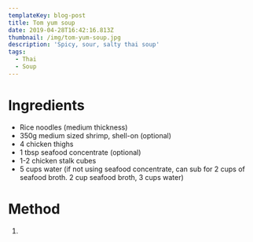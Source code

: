 ```yaml
---
templateKey: blog-post
title: Tom yum soup
date: 2019-04-28T16:42:16.813Z
thumbnail: /img/tom-yum-soup.jpg
description: 'Spicy, sour, salty thai soup'
tags:
  - Thai
  - Soup
---
```

# 

# Ingredients

* Rice noodles (medium thickness)
* 350g medium sized shrimp, shell-on (optional)
* 4 chicken thighs
* 1 tbsp seafood concentrate (optional)
* 1-2 chicken stalk cubes
* 5 cups water (if not using seafood concentrate, can sub for 2 cups of seafood broth. 2 cup seafood broth, 3 cups water)

# Method

1.

